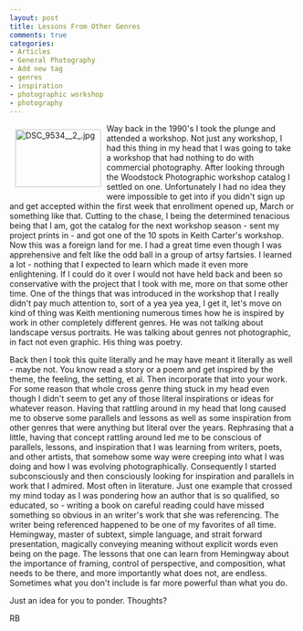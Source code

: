 ```yaml
---
layout: post
title: Lessons From Other Genres
comments: true
categories:
- Articles
- General Photography
- Add new tag
- genres
- inspiration
- photographic workshop
- photography
---
```

<a rel="lightbox" href="/wp-content/uploads/2008/DSC_9534__2_.jpg"><img title="DSC_9534__2_.jpg" src="/wp-content/uploads/2008/.thumbs/.DSC_9534__2_.jpg" border="0" alt="DSC_9534__2_.jpg" hspace="10" vspace="10" width="150" height="101" align="left" /></a>Way back in the 1990's I took the plunge and attended a workshop. Not just any workshop, I had this thing in my head that I was going to take a workshop that had nothing to do with commercial photography. After looking through the Woodstock Photographic workshop catalog I settled on one. Unfortunately I had no idea they were impossible to get into if you didn't sign up and get accepted within the first week that enrollment opened up, March or something like that. Cutting to the chase, I being the determined tenacious being that I am, got the catalog for the next workshop season - sent my project prints in - and got one of the 10 spots in Keith Carter's workshop. Now this was a foreign land for me. I had a great time even though I was apprehensive and felt like the odd ball in a group of artsy fartsies. I learned a lot - nothing that I expected to learn which made it even more enlightening. If I could do it over I would not have held back and been so conservative with the project that I took with me, more on that some other time. One of the things that was introduced in the workshop that I really didn't pay much attention to, sort of a yea yea yea, I get it, let's move on kind of thing was Keith mentioning numerous times how he is inspired by work in other completely different genres. He was not talking about landscape versus portraits. He was talking about genres not photographic, in fact not even graphic. His thing was poetry.

<!--more-->Back then I took this quite literally and he may have meant it literally as well - maybe not. You know read a story or a poem and get inspired by the theme, the feeling, the setting, et al. Then incorporate that into your work. For some reason that whole cross genre thing stuck in my head even though I didn't seem to get any of those literal inspirations or ideas for whatever reason. Having that rattling around in my head that long caused me to observe some parallels and lessons as well as some inspiration from other genres that were anything but literal over the years. Rephrasing that a little, having that concept rattling around led me to be conscious of parallels, lessons, and inspiration that I was learning from writers, poets, and other artists, that somehow some way were creeping into what I was doing and how I was evolving photographically. Consequently I started subconsciously and then consciously looking for inspiration and parallels in work that I admired. Most often in literature. Just one example that crossed my mind today as I was pondering how an author that is so qualified, so educated, so - writing a book on careful reading could have missed something so obvious in an writer's work that she was referencing. The writer being referenced happened to be one of my favorites of all time. Hemingway, master of subtext, simple language, and strait forward presentation, magically conveying meaning without explicit words even being on the page. The lessons that one can learn from Hemingway about the importance of framing, control of perspective, and composition, what needs to be there, and more importantly what does not, are endless. Sometimes what you don't include is far more powerful than what you do.

Just an idea for you to ponder. Thoughts?

RB